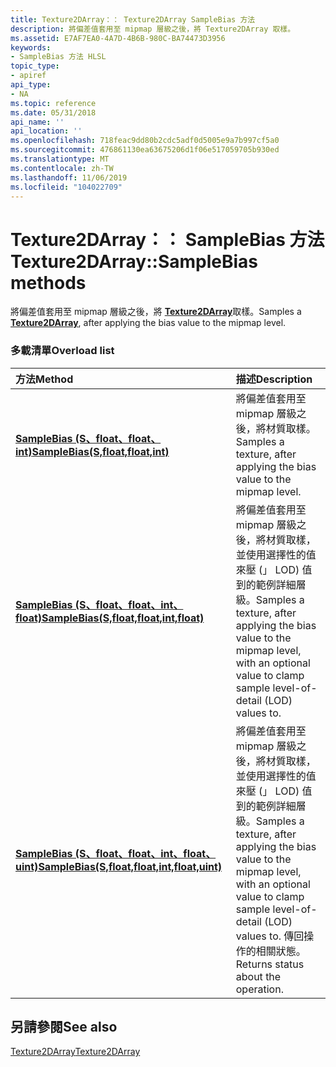 ```yaml
---
title: Texture2DArray：： Texture2DArray SampleBias 方法
description: 將偏差值套用至 mipmap 層級之後，將 Texture2DArray 取樣。
ms.assetid: E7AF7EA0-4A7D-4B6B-980C-BA74473D3956
keywords:
- SampleBias 方法 HLSL
topic_type:
- apiref
api_type:
- NA
ms.topic: reference
ms.date: 05/31/2018
api_name: ''
api_location: ''
ms.openlocfilehash: 718feac9dd80b2cdc5adf0d5005e9a7b997cf5a0
ms.sourcegitcommit: 476861130ea63675206d1f06e517059705b930ed
ms.translationtype: MT
ms.contentlocale: zh-TW
ms.lasthandoff: 11/06/2019
ms.locfileid: "104022709"
---
```

# <a name="texture2darraysamplebias-methods"></a><span data-ttu-id="aeb62-104">Texture2DArray：： SampleBias 方法</span><span class="sxs-lookup"><span data-stu-id="aeb62-104">Texture2DArray::SampleBias methods</span></span>

<span data-ttu-id="aeb62-105">將偏差值套用至 mipmap 層級之後，將 [**Texture2DArray**](sm5-object-texture2darray.md)取樣。</span><span class="sxs-lookup"><span data-stu-id="aeb62-105">Samples a [**Texture2DArray**](sm5-object-texture2darray.md), after applying the bias value to the mipmap level.</span></span>

### <a name="overload-list"></a><span data-ttu-id="aeb62-106">多載清單</span><span class="sxs-lookup"><span data-stu-id="aeb62-106">Overload list</span></span>



| <span data-ttu-id="aeb62-107">方法</span><span class="sxs-lookup"><span data-stu-id="aeb62-107">Method</span></span>                                                                                                | <span data-ttu-id="aeb62-108">描述</span><span class="sxs-lookup"><span data-stu-id="aeb62-108">Description</span></span>                                                                                                                                                                                  |
|:------------------------------------------------------------------------------------------------------|:---------------------------------------------------------------------------------------------------------------------------------------------------------------------------------------------|
| [<span data-ttu-id="aeb62-109">**SampleBias (S、float、float、int)**</span><span class="sxs-lookup"><span data-stu-id="aeb62-109">**SampleBias(S,float,float,int)**</span></span>](dx-graphics-hlsl-to-samplebias.md)                               | <span data-ttu-id="aeb62-110">將偏差值套用至 mipmap 層級之後，將材質取樣。</span><span class="sxs-lookup"><span data-stu-id="aeb62-110">Samples a texture, after applying the bias value to the mipmap level.</span></span><br/>                                                                                                             |
| [<span data-ttu-id="aeb62-111">**SampleBias (S、float、float、int、float)**</span><span class="sxs-lookup"><span data-stu-id="aeb62-111">**SampleBias(S,float,float,int,float)**</span></span>](t2darray-samplebias-s-float-float-int-float-.md)           | <span data-ttu-id="aeb62-112">將偏差值套用至 mipmap 層級之後，將材質取樣，並使用選擇性的值來壓 (」 LOD) 值到的範例詳細層級。</span><span class="sxs-lookup"><span data-stu-id="aeb62-112">Samples a texture, after applying the bias value to the mipmap level, with an optional value to clamp sample level-of-detail (LOD) values to.</span></span><br/>                                     |
| [<span data-ttu-id="aeb62-113">**SampleBias (S、float、float、int、float、uint)**</span><span class="sxs-lookup"><span data-stu-id="aeb62-113">**SampleBias(S,float,float,int,float,uint)**</span></span>](t2darray-samplebias-s-float-float-int-float-uint-.md) | <span data-ttu-id="aeb62-114">將偏差值套用至 mipmap 層級之後，將材質取樣，並使用選擇性的值來壓 (」 LOD) 值到的範例詳細層級。</span><span class="sxs-lookup"><span data-stu-id="aeb62-114">Samples a texture, after applying the bias value to the mipmap level, with an optional value to clamp sample level-of-detail (LOD) values to.</span></span> <span data-ttu-id="aeb62-115">傳回操作的相關狀態。</span><span class="sxs-lookup"><span data-stu-id="aeb62-115">Returns status about the operation.</span></span><br/> |



## <a name="see-also"></a><span data-ttu-id="aeb62-116">另請參閱</span><span class="sxs-lookup"><span data-stu-id="aeb62-116">See also</span></span>

<dl> <dt>

[<span data-ttu-id="aeb62-117">Texture2DArray</span><span class="sxs-lookup"><span data-stu-id="aeb62-117">Texture2DArray</span></span>](sm5-object-texture2darray.md)
</dt> </dl>

 

 





